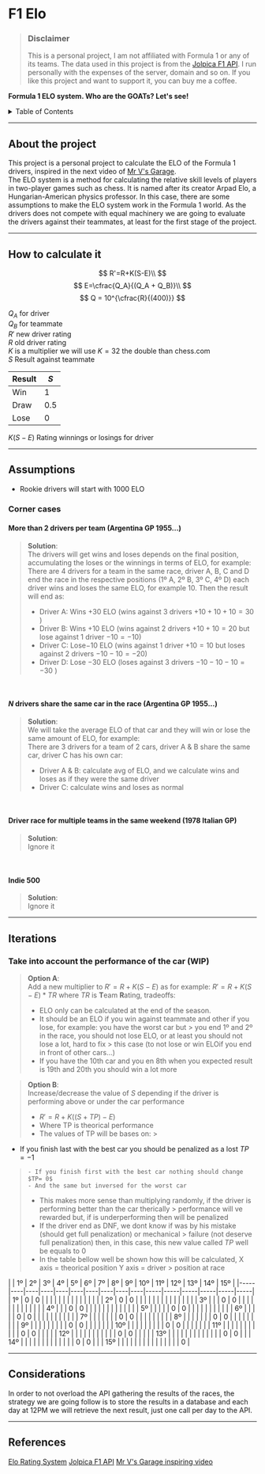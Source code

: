 # F1 Elo

> ### Disclaimer
> This is a personal project, I am not affiliated with Formula 1 or any of its teams. The data used in this project is
> from the [Jolpica F1 API](https://github.com/jolpica/jolpica-f1). I run personally with the expenses of the server,
> domain and so on. If you like this project and want to support it, you can buy me a coffee.

**Formula 1 ELO system. Who are the GOATs? Let's see!**

<!-- TABLE OF CONTENTS -->
<details>
  <summary>Table of Contents</summary>
  <ol>
    <li>
      <a href="#about-the-project">About the project</a>
    </li>
    <li>
      <a href="#how-to-calculate-it">How to calculate it</a>
    </li>
    <li>
      <a href="#assumptions">Assumptions</a>
      <ul>
        <li><a href="#corner-cases">Corner cases</a></li>
      </ul>
    </li>
    <li>
      <a href="#iterations">Iterations</a>
      <ul>
        <li><a href="#take-into-account-the-performance-of-the-car">Take into account the performance of the car</a></li>
      </ul>
    </li>
    <li>
      <a href="#considerations">Considerations</a>
    </li>
    <li>
      <a href="#references">References</a>
    </li>
  </ol>
</details>

_________________

## About the project

This project is a personal project to calculate the ELO of the Formula 1 drivers, inspired in the next video
of [Mr V's Garage](https://www.youtube.com/live/U16a8tdrbII?t=1046s). <br/>The ELO system is a method for
calculating the relative skill levels of players in two-player games such as chess. It is named after its creator Arpad
Elo, a Hungarian-American physics professor. In this case, there are some assumptions to make the ELO system work in the
Formula 1 world.
As the drivers does not compete with equal machinery we are going to evaluate the drivers against their teammates, at
least for the first stage of the project.

_________________

## How to calculate it

$$
R'=R+K(S-E)\\
$$
$$
E=\cfrac{Q_A}{(Q_A + Q_B)}\\
$$
$$
Q = 10^{\cfrac{R}{(400)}}
$$

$Q_A$ for driver <br/>
$Q_B$ for teammate <br/>
$R'$ new driver rating <br/>
$R$  old driver rating <br/>
$K$ is a multiplier we will use $K=32$ the double than chess.com <br/>
$S$ Result against teammate <br/>

| Result | $S$ |
|--------|-----|
| Win    | 1   |
| Draw   | 0.5 |
| Lose   | 0   |

$K(S-E)$ Rating winnings or losings for driver <br/>
_________________

## Assumptions

- Rookie drivers will start with 1000 ELO

### Corner cases

#### More than 2 drivers per team (Argentina GP 1955...)

> **Solution**:
> <br/>The drivers will get wins and loses depends on the final position, accumulating the loses or the winnings in
> terms of ELO, for example: <br/>
> There are 4 drivers for a team in the same race, driver A, B, C and D end the race in the respective positions (1º A,
> 2º B, 3º C, 4º D)
> each driver wins and loses the same ELO, for example 10. Then the result will end as:
>    - Driver A: Wins $+30$ ELO (wins against 3 drivers $+10 +10 +10 = 30$ )
>    - Driver B: Wins $+10$ ELO (wins against 2 drivers $+10 +10 = 20$  but lose against 1 driver $-10 = -10$)
>    - Driver C: Lose$-10$ ELO (wins against 1 driver $+10= 10$  but loses against 2 drivers $-10-10 = -20$)
>    - Driver D: Lose $-30$ ELO (loses against 3 drivers $-10 -10-10 = -30$ )

<br/>

#### $N$ drivers share the same car in the race (Argentina GP 1955...)

> **Solution**:
> <br/> We will take the average ELO of that car and they will win or lose the same amount of ELO, for example: <br/>
> There are 3 drivers for a team of 2 cars, driver A & B share the same car, driver C has his own car:
>   - Driver A & B: calculate avg of ELO, and we calculate wins and loses as if they were the same driver
>   - Driver C: calculate wins and loses as normal


<br/>

#### Driver race for multiple teams in the same weekend (1978 Italian GP)

> **Solution**:
> <br/> Ignore it


<br/>

#### Indie 500

> **Solution**:
> <br/> Ignore it

_________________

## Iterations

### Take into account the performance of the car (WIP)

> **Option A**: <br/>
> Add a new multiplier to  $R'=R+K(S-E)$  as for example: $R'=R+K(S-E)*TR$ where $TR$ is **T**eam **R**ating,
> tradeoffs:<br/>
>    - ELO only can be calculated at the end of the season.
>    - It should be an ELO if you win against teammate and other if you lose, for example: you have the worst car but
       > you end 1º and 2º in the race, you should not lose ELO, or at least you should not lose a lot, hard to fix
       > this case (to not lose or win ELOif you end in front of other cars…)
>    - If you have the 10th car and you en 8th when you expected result is 19th and 20th you should win a lot more

> **Option B**: <br/>
> Increase/decrease the value of $S$ depending if the driver is performing above or under the car performance
> - $R'=R+K((S+TP)-E)$
> - Where TP is theorical performance
> - The values of TP will be bases on:
    >

- If you finish last with the best car you should be penalized as a lost $TP = -1$

>     - If you finish first with the best car nothing should change $TP= 0$
>     - And the same but inversed for the worst car
> - This makes more sense than multiplying randomly, if the driver is performing better than the car therically
    > performance will ve rewarded but, if is underperforming then will be penalized
> - If the driver end as DNF, we dont know if was by his mistake (should get full penalization) or mechanical
    > failure (not deserve full penalization) then, in this case, this new value called $TP$ well be equals to 0
> - In the table bellow well be shown how this will be calculated, X axis = theorical position Y axis = driver
    > position at race

|     | 1º | 2º | 3º | 4º | 5º | 6º | 7º | 8º | 9º | 10º | 11º | 12º | 13º | 14º | 15º |
                  |-----|----|----|----|----|----|----|----|----|----|-----|-----|-----|-----|-----|-----|
| 1º  | 0  | 0  |    |    |    |    |    |    |    |     |     |     |     |     |     |
| 2º  | 0  | 0  |    |    |    |    |    |    |    |     |     |     |     |     |     |
| 3º  |    |    | 0  | 0  |    |    |    |    |    |     |     |     |     |     |     |
| 4º  |    |    | 0  | 0  |    |    |    |    |    |     |     |     |     |     |     |
| 5º  |    |    |    |    | 0  | 0  |    |    |    |     |     |     |     |     |     |
| 6º  |    |    |    |    | 0  | 0  |    |    |    |     |     |     |     |     |     |
| 7º  |    |    |    |    |    |    | 0  | 0  |    |     |     |     |     |     |     |
| 8º  |    |    |    |    |    |    | 0  | 0  |    |     |     |     |     |     |     |
| 9º  |    |    |    |    |    |    |    |    | 0  | 0   |     |     |     |     |     |
| 10º |    |    |    |    |    |    |    |    | 0  | 0   |     |     |     |     |     |
| 11º |    |    |    |    |    |    |    |    |    |     | 0   | 0   |     |     |     |
| 12º |    |    |    |    |    |    |    |    |    |     | 0   | 0   |     |     |     |
| 13º |    |    |    |    |    |    |    |    |    |     |     |     | 0   | 0   |     |
| 14º |    |    |    |    |    |    |    |    |    |     |     |     | 0   | 0   |     |
| 15º |    |    |    |    |    |    |    |    |    |     |     |     |     |     | 0   |

_________________

## Considerations

In order to not overload the API gathering the results of the races, the strategy we are going follow is to store the
results in a database and each day at 12PM we will retrieve the next result, just one call per day to the API.

_________________

## References

[Elo Rating System](https://stanislav-stankovic.medium.com/elo-rating-system-6196cc59941e)
[Jolpica F1 API](https://github.com/jolpica/jolpica-f1)
[Mr V's Garage inspiring video](https://www.youtube.com/live/U16a8tdrbII?t=1046s)